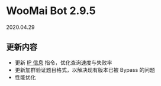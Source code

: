 # WooMai Bot 2.9.5

2020.04.29

## 更新内容

* 更新 [IP 信息](../Manual/Commands/IP.md) 指令，优化查询速度与失败率
* 更新加群验证题目格式，以解决现有版本已被 Bypass 的问题
* 性能优化
